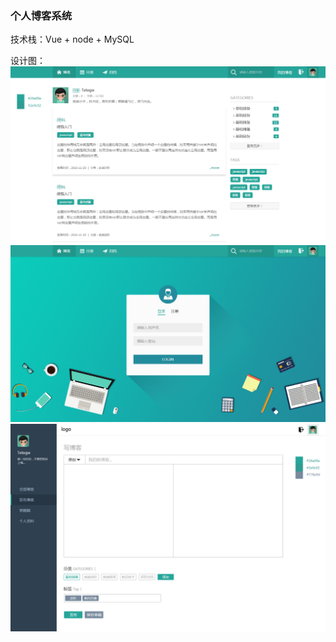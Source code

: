 ### 个人博客系统
技术栈：Vue + node + MySQL

设计图：
![主页](./resource/设计图/JPG/主页.jpg)
![登录](./resource/设计图/JPG/登录.jpg)
![发布博客](./resource/设计图/JPG/发布博客.jpg)



